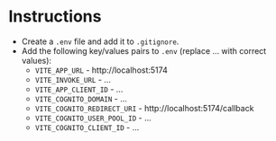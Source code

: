 # Instructions

- Create a `.env` file and add it to `.gitignore`.
- Add the following key/values pairs to `.env` (replace ... with correct values):
  - `VITE_APP_URL` - http://localhost:5174
  - `VITE_INVOKE_URL` - ...
  - `VITE_APP_CLIENT_ID` - ...
  - `VITE_COGNITO_DOMAIN` - ...
  - `VITE_COGNITO_REDIRECT_URI` - http://localhost:5174/callback
  - `VITE_COGNITO_USER_POOL_ID` - ...
  - `VITE_COGNITO_CLIENT_ID` - ...
